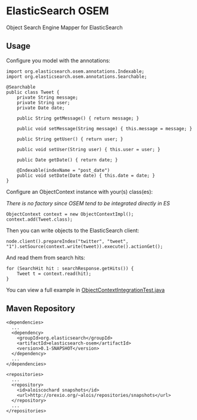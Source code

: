 # ElasticSearch OSEM

Object Search Engine Mapper for ElasticSearch

## Usage

Configure you model with the annotations:

    import org.elasticsearch.osem.annotations.Indexable;
    import org.elasticsearch.osem.annotations.Searchable;

    @Searchable
    public class Tweet {
        private String message;
        private String user;
        private Date date;

        public String getMessage() { return message; }

        public void setMessage(String message) { this.message = message; }

        public String getUser() { return user; }

        public void setUser(String user) { this.user = user; }

        public Date getDate() { return date; }

        @Indexable(indexName = "post_date")
        public void setDate(Date date) { this.date = date; }
    }

Configure an ObjectContext instance with your(s) class(es):

*There is no factory since OSEM tend to be integrated directly in ES*

    ObjectContext context = new ObjectContextImpl();
    context.add(Tweet.class);

Then you can write objects to the ElasticSearch client:

    node.client().prepareIndex("twitter", "tweet", "1").setSource(context.write(tweet)).execute().actionGet();


And read them from search hits:

    for (SearchHit hit : searchResponse.getHits()) {
        Tweet t = context.read(hit);
    }
    
You can view a full example in [ObjectContextIntegrationTest.java](https://github.com/aloiscochard/elasticsearch-osem/blob/master/src/test/java/org/elasticsearch/osem/integration/ObjectContextIntegrationTest.java)

## Maven Repository

    <dependencies>
      ...
      <dependency>
        <groupId>org.elasticsearch</groupId>
        <artifactId>elasticsearch-osem</artifactId>
        <version>0.1-SNAPSHOT</version>
      </dependency>
      ...
    </dependencies>

    <repositories>
      ...
      <repository>
        <id>aloiscochard snapshots</id>
        <url>http://orexio.org/~alois/repositories/snapshots</url>
      </repository>
      ...
    </repositories>

